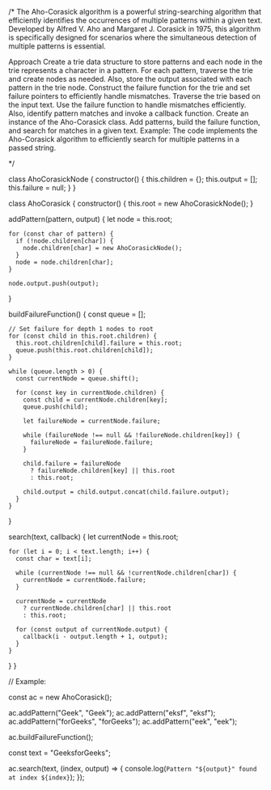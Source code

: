 /*
The Aho-Corasick algorithm is a powerful string-searching algorithm that efficiently identifies 
the occurrences of multiple patterns within a given text. Developed by Alfred V. Aho and 
Margaret J. Corasick in 1975, this algorithm is specifically designed for scenarios where 
the simultaneous detection of multiple patterns is essential.

Approach
Create a trie data structure to store patterns and each node in the trie represents a character in a pattern.
For each pattern, traverse the trie and create nodes as needed. Also, store the output associated with
 each pattern in the trie node.
Construct the failure function for the trie and set failure pointers to efficiently handle mismatches.
Traverse the trie based on the input text. Use the failure function to handle mismatches efficiently.
Also, identify pattern matches and invoke a callback function.
Create an instance of the Aho-Corasick class. Add patterns, build the failure function, and search for 
matches in a given text.
Example: The code implements the Aho-Corasick algorithm to efficiently search for multiple patterns in a 
passed string.

*/

class AhoCorasickNode {
  constructor() {
    this.children = {};
    this.output = [];
    this.failure = null;
  }
}

class AhoCorasick {
  constructor() {
    this.root = new AhoCorasickNode();
  }

  addPattern(pattern, output) {
    let node = this.root;

    for (const char of pattern) {
      if (!node.children[char]) {
        node.children[char] = new AhoCorasickNode();
      }
      node = node.children[char];
    }

    node.output.push(output);
  }

  buildFailureFunction() {
    const queue = [];

    // Set failure for depth 1 nodes to root
    for (const child in this.root.children) {
      this.root.children[child].failure = this.root;
      queue.push(this.root.children[child]);
    }

    while (queue.length > 0) {
      const currentNode = queue.shift();

      for (const key in currentNode.children) {
        const child = currentNode.children[key];
        queue.push(child);

        let failureNode = currentNode.failure;

        while (failureNode !== null && !failureNode.children[key]) {
          failureNode = failureNode.failure;
        }

        child.failure = failureNode
          ? failureNode.children[key] || this.root
          : this.root;

        child.output = child.output.concat(child.failure.output);
      }
    }
  }

  search(text, callback) {
    let currentNode = this.root;

    for (let i = 0; i < text.length; i++) {
      const char = text[i];

      while (currentNode !== null && !currentNode.children[char]) {
        currentNode = currentNode.failure;
      }

      currentNode = currentNode
        ? currentNode.children[char] || this.root
        : this.root;

      for (const output of currentNode.output) {
        callback(i - output.length + 1, output);
      }
    }
  }
}

// Example:

const ac = new AhoCorasick();

ac.addPattern("Geek", "Geek");
ac.addPattern("eksf", "eksf");
ac.addPattern("forGeeks", "forGeeks");
ac.addPattern("eek", "eek");

ac.buildFailureFunction();

const text = "GeeksforGeeks";

ac.search(text, (index, output) => {
  console.log(`Pattern "${output}" found at index ${index}`);
});
